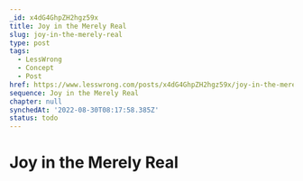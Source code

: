 ```yaml
---
_id: x4dG4GhpZH2hgz59x
title: Joy in the Merely Real
slug: joy-in-the-merely-real
type: post
tags:
  - LessWrong
  - Concept
  - Post
href: https://www.lesswrong.com/posts/x4dG4GhpZH2hgz59x/joy-in-the-merely-real
sequence: Joy in the Merely Real
chapter: null
synchedAt: '2022-08-30T08:17:58.385Z'
status: todo
---
```


# Joy in the Merely Real
